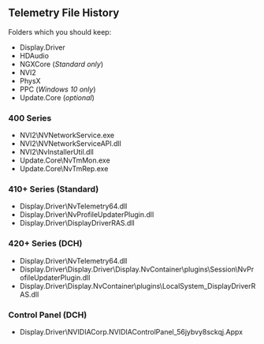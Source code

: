 ## Telemetry File History

Folders which you should keep:

* Display.Driver
* HDAudio
* NGXCore (_Standard only_)
* NVI2
* PhysX
* PPC (_Windows 10 only_)
* Update.Core (_optional_)


### 400 Series
* NVI2\NVNetworkService.exe
* NVI2\NVNetworkServiceAPI.dll
* NVI2\NvInstallerUtil.dll
* Update.Core\NvTmMon.exe
* Update.Core\NvTmRep.exe

### 410+ Series (Standard)
* Display.Driver\NvTelemetry64.dll
* Display.Driver\NvProfileUpdaterPlugin.dll
* Display.Driver\DisplayDriverRAS.dll

### 420+ Series (DCH)
* Display.Driver\NvTelemetry64.dll
* Display.Driver\Display.Driver\Display.NvContainer\plugins\Session\NvProfileUpdaterPlugin.dll
* Display.Driver\Display.NvContainer\plugins\LocalSystem\_DisplayDriverRAS.dll

### Control Panel (DCH)
* Display.Driver\NVIDIACorp.NVIDIAControlPanel_56jybvy8sckqj.Appx
